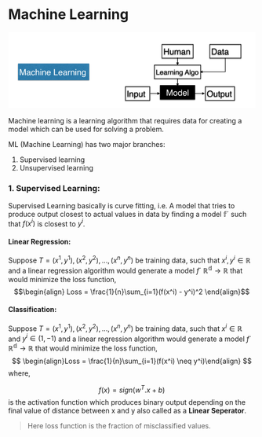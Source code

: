 # Machine Learning

![ML Model](image.png)

Machine learning is a learning algorithm that requires data for creating a model which can be used for solving a problem.

ML (Machine Learning) has two major branches:

1.  Supervised learning
2.  Unsupervised learning

### 1.  Supervised Learning:

Supervised Learning basically is curve fitting, i.e. A model that tries to produce output closest to actual values in data by finding a model $\mathbb{f´}$ such that $f(x^i)$ is closest to $y^i$.  



#### Linear Regression:

Suppose $T = {(x^1, y^1), (x^2, y^2), \dots, (x^n, y^n)}$ be training data, such that $x^i, y^i \in \mathbb{R}$ 
and a linear regression algorithm would generate a model $f´$ $\mathbb{R^d} \to \mathbb{R}$ that would  minimize the loss function, 
$$\begin{align}
    Loss = \frac{1}{n}\sum_{i=1}(f(x^i) - y^i)^2
\end{align}$$

#### Classification:

Suppose $T = {(x^1, y^1), (x^2, y^2), \dots, (x^n, y^n)}$ be training data, such that $x^i \in \mathbb{R}$ and $y^i \in (1,-1)$  and a linear regression algorithm would generate a model $f´$ $\mathbb{R^d} \to \mathbb{R}$ that would  minimize the loss function, \
$$ \begin{align}Loss = \frac{1}{n}\sum_{i=1}(f(x^i) \neq y^i)\end{align} $$ 
where,

$$ f(x) = sign(w^T.x + b) $$ is the activation function which produces binary output depending on the final value of distance between x and y also called as a **Linear Seperator**.


> Here loss function is the fraction of misclassified values.


